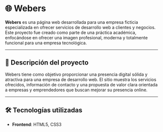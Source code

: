 # 🌐 Webers

**Webers** es una página web desarrollada para una empresa ficticia especializada en ofrecer servicios de desarrollo web a clientes y negocios. Este proyecto fue creado como parte de una práctica académica, enfocándose en ofrecer una imagen profesional, moderna y totalmente funcional para una empresa tecnológica.

---

## 🧩 Descripción del proyecto

Webers tiene como objetivo proporcionar una presencia digital sólida y atractiva para una empresa de desarrollo web. El sitio muestra los servicios ofrecidos, información de contacto y una propuesta de valor clara orientada a empresas y emprendedores que buscan mejorar su presencia online.

---

## 🛠️ Tecnologías utilizadas

- **Frontend**: HTML5, CSS3
